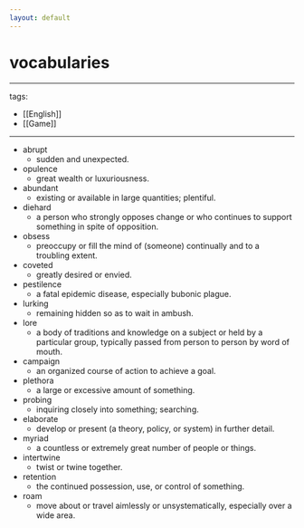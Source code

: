 ```yaml
---
layout: default
---
```

# vocabularies

---
tags:
  - [[English]]
  - [[Game]]
---

  * abrupt
    * sudden and unexpected.
  * opulence 
    * great wealth or luxuriousness.
  * abundant 
    * existing or available in large quantities; plentiful.
  * diehard 
    * a person who strongly opposes change or who continues to support something in spite of opposition.
  * obsess
    * preoccupy or fill the mind of (someone) continually and to a troubling extent.
  * coveted
    * greatly desired or envied.
  * pestilence
    * a fatal epidemic disease, especially bubonic plague.
  * lurking
    * remaining hidden so as to wait in ambush.
  * lore
    * a body of traditions and knowledge on a subject or held by a particular group, typically passed from person to person by word of mouth.
  * campaign
    * an organized course of action to achieve a goal.
  * plethora 
    * a large or excessive amount of something.
  * probing
    * inquiring closely into something; searching.
  * elaborate
    * develop or present (a theory, policy, or system) in further detail.
  * myriad
    * a countless or extremely great number of people or things.
  * intertwine
    * twist or twine together.
  * retention
    * the continued possession, use, or control of something.
  * roam
    * move about or travel aimlessly or unsystematically, especially over a wide area.
